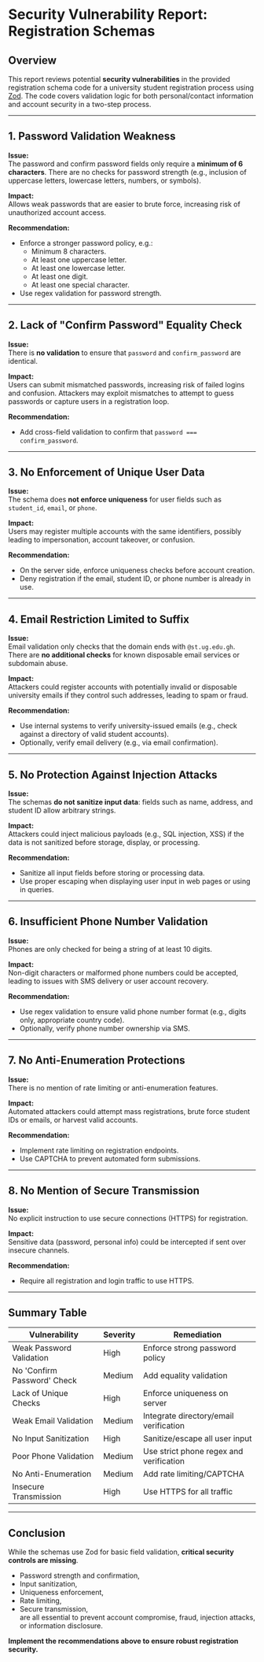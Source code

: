 # Security Vulnerability Report: Registration Schemas

## Overview

This report reviews potential **security vulnerabilities** in the provided registration schema code for a university student registration process using [Zod](https://zod.dev/). The code covers validation logic for both personal/contact information and account security in a two-step process.

---

## 1. Password Validation Weakness

**Issue:**  
The password and confirm password fields only require a **minimum of 6 characters**. There are no checks for password strength (e.g., inclusion of uppercase letters, lowercase letters, numbers, or symbols).

**Impact:**  
Allows weak passwords that are easier to brute force, increasing risk of unauthorized account access.

**Recommendation:**
- Enforce a stronger password policy, e.g.:
  - Minimum 8 characters.
  - At least one uppercase letter.
  - At least one lowercase letter.
  - At least one digit.
  - At least one special character.
- Use regex validation for password strength.

---

## 2. Lack of "Confirm Password" Equality Check

**Issue:**  
There is **no validation** to ensure that `password` and `confirm_password` are identical.

**Impact:**  
Users can submit mismatched passwords, increasing risk of failed logins and confusion. Attackers may exploit mismatches to attempt to guess passwords or capture users in a registration loop.

**Recommendation:**  
- Add cross-field validation to confirm that `password === confirm_password`.

---

## 3. No Enforcement of Unique User Data

**Issue:**  
The schema does **not enforce uniqueness** for user fields such as `student_id`, `email`, or `phone`.

**Impact:**  
Users may register multiple accounts with the same identifiers, possibly leading to impersonation, account takeover, or confusion.

**Recommendation:**  
- On the server side, enforce uniqueness checks before account creation.
- Deny registration if the email, student ID, or phone number is already in use.

---

## 4. Email Restriction Limited to Suffix

**Issue:**  
Email validation only checks that the domain ends with `@st.ug.edu.gh`. There are **no additional checks** for known disposable email services or subdomain abuse.

**Impact:**  
Attackers could register accounts with potentially invalid or disposable university emails if they control such addresses, leading to spam or fraud.

**Recommendation:**  
- Use internal systems to verify university-issued emails (e.g., check against a directory of valid student accounts).
- Optionally, verify email delivery (e.g., via email confirmation).

---

## 5. No Protection Against Injection Attacks

**Issue:**  
The schemas **do not sanitize input data**: fields such as name, address, and student ID allow arbitrary strings.

**Impact:**  
Attackers could inject malicious payloads (e.g., SQL injection, XSS) if the data is not sanitized before storage, display, or processing.

**Recommendation:**  
- Sanitize all input fields before storing or processing data.
- Use proper escaping when displaying user input in web pages or using in queries.

---

## 6. Insufficient Phone Number Validation

**Issue:**  
Phones are only checked for being a string of at least 10 digits.

**Impact:**  
Non-digit characters or malformed phone numbers could be accepted, leading to issues with SMS delivery or user account recovery.

**Recommendation:**  
- Use regex validation to ensure valid phone number format (e.g., digits only, appropriate country code).
- Optionally, verify phone number ownership via SMS.

---

## 7. No Anti-Enumeration Protections

**Issue:**  
There is no mention of rate limiting or anti-enumeration features.

**Impact:**  
Automated attackers could attempt mass registrations, brute force student IDs or emails, or harvest valid accounts.

**Recommendation:**  
- Implement rate limiting on registration endpoints.
- Use CAPTCHA to prevent automated form submissions.

---

## 8. No Mention of Secure Transmission

**Issue:**  
No explicit instruction to use secure connections (HTTPS) for registration.

**Impact:**  
Sensitive data (password, personal info) could be intercepted if sent over insecure channels.

**Recommendation:**  
- Require all registration and login traffic to use HTTPS.

---

## Summary Table

| Vulnerability             | Severity | Remediation                           |
|--------------------------|----------|---------------------------------------|
| Weak Password Validation | High     | Enforce strong password policy        |
| No 'Confirm Password' Check | Medium  | Add equality validation               |
| Lack of Unique Checks    | High     | Enforce uniqueness on server          |
| Weak Email Validation    | Medium   | Integrate directory/email verification|
| No Input Sanitization    | High     | Sanitize/escape all user input        |
| Poor Phone Validation    | Medium   | Use strict phone regex and verification|
| No Anti-Enumeration      | Medium   | Add rate limiting/CAPTCHA             |
| Insecure Transmission    | High     | Use HTTPS for all traffic             |

---

## Conclusion

While the schemas use Zod for basic field validation, **critical security controls are missing**.  
- Password strength and confirmation,
- Input sanitization,
- Uniqueness enforcement,
- Rate limiting,
- Secure transmission,  
are all essential to prevent account compromise, fraud, injection attacks, or information disclosure.

**Implement the recommendations above to ensure robust registration security.**